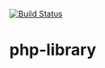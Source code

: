 [![Build Status](https://travis-ci.org/yedpay/php-library.svg?branch=master)](https://travis-ci.org/yedpay/php-library)


# php-library